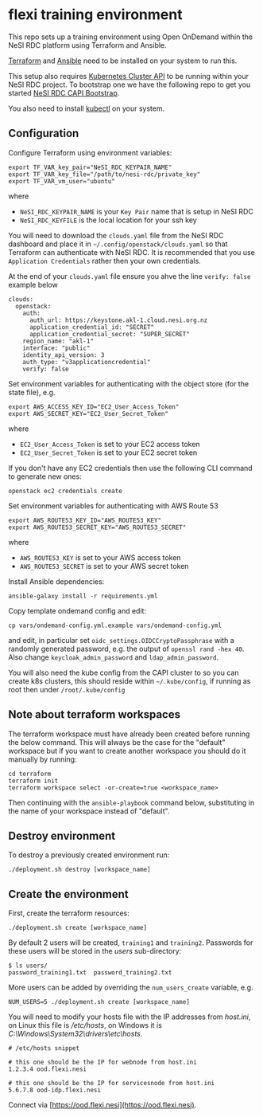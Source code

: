 # flexi training environment

This repo sets up a training environment using Open OnDemand within the NeSI RDC platform using Terraform and Ansible.

[Terraform](https://developer.hashicorp.com/terraform/tutorials/aws-get-started/install-cli) and
[Ansible](https://www.ansible.com/) need to be installed on your system to run this.

This setup also requires [Kubernetes Cluster API](https://cluster-api.sigs.k8s.io/) to be running within your NeSI RDC project. To bootstrap one we have the following repo to get you started [NeSI RDC CAPI Bootstrap](https://github.com/nesi/nesi.rdc.kind-bootstrap-capi).

You also need to install [kubectl](https://kubernetes.io/docs/tasks/tools/#kubectl) on your system.

## Configuration

Configure Terraform using environment variables:

```
export TF_VAR_key_pair="NeSI_RDC_KEYPAIR_NAME"
export TF_VAR_key_file="/path/to/nesi-rdc/private_key"
export TF_VAR_vm_user="ubuntu"
```

where

- `NeSI_RDC_KEYPAIR_NAME` is your `Key Pair` name that is setup in NeSI RDC
- `NeSI_RDC_KEYFILE` is the local location for your ssh key

You will need to download the `clouds.yaml` file from the NeSI RDC dashboard and place it in
`~/.config/openstack/clouds.yaml` so that Terraform can authenticate with NeSI RDC. It is recommended
that you use `Application Credentials` rather then your own credentials.

At the end of your `clouds.yaml` file ensure you ahve the line `verify: false` example below

```
clouds:
  openstack:
    auth:
      auth_url: https://keystone.akl-1.cloud.nesi.org.nz
      application_credential_id: "SECRET"
      application_credential_secret: "SUPER_SECRET"
    region_name: "akl-1"
    interface: "public"
    identity_api_version: 3
    auth_type: "v3applicationcredential"
    verify: false
```

Set environment variables for authenticating with the object store (for the state file), e.g.

```
export AWS_ACCESS_KEY_ID="EC2_User_Access_Token"
export AWS_SECRET_KEY="EC2_User_Secret_Token"
```

where

- `EC2_User_Access_Token` is set to your EC2 access token
- `EC2_User_Secret_Token` is set to your EC2 secret token

If you don't have any EC2 credentials then use the following CLI command to generate new ones:

```
openstack ec2 credentials create
```

Set environment variables for authenticating with AWS Route 53

```
export AWS_ROUTE53_KEY_ID="AWS_ROUTE53_KEY"
export AWS_ROUTE53_SECRET_KEY="AWS_ROUTE53_SECRET"
```

where

- `AWS_ROUTE53_KEY` is set to your AWS access token
- `AWS_ROUTE53_SECRET` is set to your AWS secret token

Install Ansible dependencies:

```
ansible-galaxy install -r requirements.yml
```

Copy template ondemand config and edit:

```
cp vars/ondemand-config.yml.example vars/ondemand-config.yml
```

and edit, in particular set `oidc_settings.OIDCCryptoPassphrase` with a randomly
generated password, e.g. the output of `openssl rand -hex 40`. Also change `keycloak_admin_password`
and `ldap_admin_password`.

You will also need the kube config from the CAPI cluster to so you can create k8s clusters, this should reside within `~/.kube/config`, if running as root then under `/root/.kube/config`

## Note about terraform workspaces

The terraform workspace must have already been created before running the below command.
This will always be the case for the "default" workspace but if you want to create another
workspace you should do it manually by running:

```
cd terraform
terraform init
terraform workspace select -or-create=true <workspace_name>
```

Then continuing with the `ansible-playbook` command below, substituting in the name
of your workspace instead of "default".

## Destroy environment

To destroy a previously created environment run:

```
./deployment.sh destroy [workspace_name]
```

## Create the environment

First, create the terraform resources:

```
./deployment.sh create [workspace_name]
```

By default 2 users will be created, `training1` and `training2`. Passwords for these users will be
stored in the *users* sub-directory:

```
$ ls users/
password_training1.txt  password_training2.txt
```

More users can be added by overriding the `num_users_create` variable, e.g.

```
NUM_USERS=5 ./deployment.sh create [workspace_name]
```

You will need to modify your hosts file with the IP addresses from *host.ini*, on Linux this file is
*/etc/hosts*, on Windows it is *C:\Windows\System32\drivers\etc\hosts*.

```
# /etc/hosts snippet

# this one should be the IP for webnode from host.ini
1.2.3.4 ood.flexi.nesi

# this one should be the IP for servicesnode from host.ini
5.6.7.8 ood-idp.flexi.nesi
```

Connect via [https://ood.flexi.nesi](https://ood.flexi.nesi).
